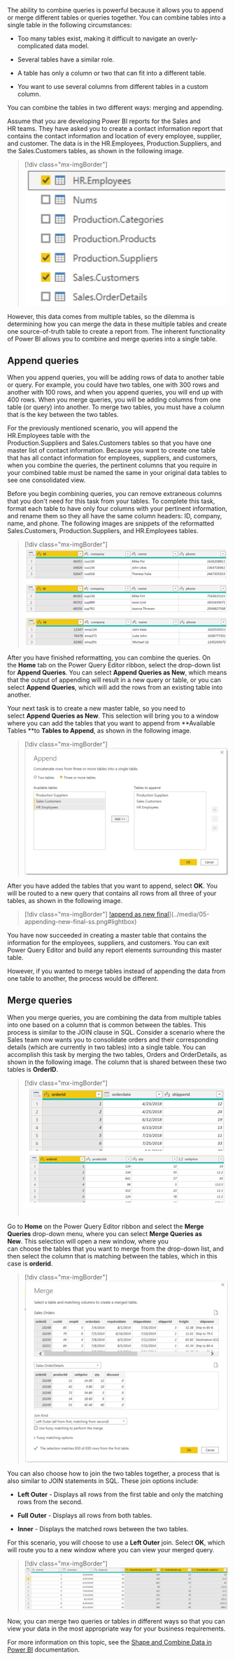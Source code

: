 The ability to combine queries is powerful because it allows you to
append or merge different tables or queries together. You can combine
tables into a single table in the following circumstances:

-   Too many tables exist, making it difficult to navigate an overly-complicated data model.

-   Several tables have a similar role.

-   A table has only a column or two that can fit into a different table.

-   You want to use several columns from different tables in a custom column.

You can combine the tables in two different ways: merging and appending.

Assume that you are developing Power BI reports for the Sales and
HR teams. They have asked you to create a contact information report
that contains the contact information and location of every
employee, supplier, and customer. The data is in the HR.Employees,
Production.Suppliers, and the Sales.Customers tables, as shown in the
following image.

> [!div class="mx-imgBorder"]
> [![Screenshot of choosing tables in Power Query Editor](../media/05-choosing-tables-combine-ss.png)](../media/05-choosing-tables-combine-ss.png#lightbox)

However, this data comes from multiple tables, so the dilemma is
determining how you can merge the data in these multiple tables and
create one source-of-truth table to create a report from. The inherent
functionality of Power BI allows you to combine and merge queries into a
single table.

## Append queries

When you append queries, you will be adding rows of data to another
table or query. For example, you could have two tables, one with 300
rows and another with 100 rows, and when you append queries, you will
end up with 400 rows. When you merge queries, you will be adding columns
from one table (or query) into another. To merge two tables,
you must have a column that is the key between the two tables.

For the previously mentioned scenario, you will append the HR.Employees table with the
Production.Suppliers and Sales.Customers tables so that you have one
master list of contact information. Because you want to create one table
that has all contact information for employees, suppliers, and
customers, when you combine the queries, the pertinent columns that you
require in your combined table must be named the same in your original
data tables to see one consolidated view.

Before you begin combining queries, you can remove extraneous columns
that you don't need for this task from your tables. To complete this
task, format each table to have only four columns with your pertinent
information, and rename them so they all have the same column headers:
ID, company, name, and phone. The following images are snippets of the
reformatted Sales.Customers, Production.Suppliers, and HR.Employees
tables.

> [!div class="mx-imgBorder"]
> [![reformatting for appending](../media/05-reformatting-appending-ss.png)](../media/05-reformatting-appending-ss.png#lightbox)

After you have finished reformatting, you can combine the queries. On
the **Home** tab on the Power Query Editor ribbon, select the drop-down
list for **Append Queries**. You can select **Append Queries as
New**, which means that the output of appending will result in a new
query or table, or you can select **Append Queries**, which will add
the rows from an existing table into another.

Your next task is to create a new master table, so you need to
select **Append Queries as New**. This selection will bring you to a
window where you can add the tables that you want to append
from **Available Tables **to **Tables to Append**, as shown in the
following image.

> [!div class="mx-imgBorder"]
> [![Append Queries as New in Power Query Editor](../media/05-append-new-window-ss.png)](../media/05-append-new-window-ss.png#lightbox)

After you have added the tables that you want to append, select **OK**.
You will be routed to a new query that contains all rows from all three
of your tables, as shown in the following image.

> [!div class="mx-imgBorder"]
> [!append as new final](../media/05-appending-new-final-ss.png)](../media/05-appending-new-final-ss.png#lightbox)

You have now succeeded in creating a master table that contains the
information for the employees, suppliers, and customers. You can exit
Power Query Editor and build any report elements surrounding this master
table.

However, if you wanted to merge tables instead of appending the data
from one table to another, the process would be different.

## Merge queries

When you merge queries, you are combining the data from multiple tables
into one based on a column that is common between the tables. This
process is similar to the JOIN clause in SQL. Consider a scenario where
the Sales team now wants you to consolidate orders and their
corresponding details (which are currently in two tables) into a single
table. You can accomplish this task by merging the two tables, Orders
and OrderDetails, as shown in the following image. The column that is
shared between these two tables is **OrderID**.

> [!div class="mx-imgBorder"]
> [![Order and Order Details tables to be merged ](../media/05-merging-tables-example-ss.png)](../media/05-merging-tables-example-ss.png#lightbox) 

Go to **Home** on the Power Query Editor ribbon and select the **Merge
Queries** drop-down menu, where you can select **Merge Queries as
New**. This selection will open a new window, where you
can choose the tables that you want to merge from the drop-down list,
and then select the column that is matching between the tables, which in
this case is **orderid**. 

> [!div class="mx-imgBorder"]
> [![merge queries window](../media/05-merge-queries-new-ss.png)](../media/05-merge-queries-new-ss.png#lightbox)

You can also choose how to join the two tables together, a process that
is also similar to JOIN statements in SQL. These join options include: 

-   **Left Outer** - Displays all rows from the first table and only the
    matching rows from the second.

-   **Full Outer** - Displays all rows from both tables.

-   **Inner** - Displays the matched rows between the two tables.

For this scenario, you will choose to use a **Left Outer** join. Select
**OK**, which will route you to a new window where you can view your
merged query.

> [!div class="mx-imgBorder"]
> [![Merged Queries final view](../media/05-merge-queries-final-view-ss.png)](../media/05-merge-queries-final-view-ss.png#lightbox)

Now, you can merge two queries or tables in different ways so that you
can view your data in the most appropriate way for your business
requirements.

For more information on this topic, see the [Shape and Combine Data in Power BI](https://docs.microsoft.com/power-bi/connect-data/desktop-shape-and-combine-data/?azure-portal=true) documentation.
